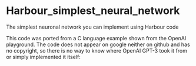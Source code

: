 # Harbour_simplest_neural_network
The simplest neuronal network you can implement using Harbour code

This code was ported from a C language example shown from the OpenAI playground. The code does not appear on google neither on github and has no copyright, so there is no way to know where OpenAI GPT-3 took it from or simply implemented it itself:


